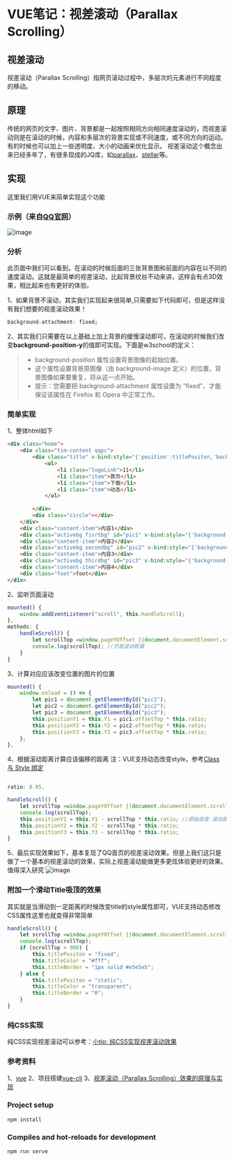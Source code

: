 # VUE笔记：视差滚动（Parallax Scrolling）

## 视差滚动

视差滚动（Parallax Scrolling）指网页滚动过程中，多层次的元素进行不同程度的移动。

## 原理

传统的网页的文字、图片、背景都是一起按照相同方向相同速度滚动的，而视差滚动则是在滚动的时候，内容和多层次的背景实现或不同速度，或不同方向的运动。
有的时候也可以加上一些透明度、大小的动画来优化显示。
视差滚动这个概念出来已经多年了，有很多现成的JQ库，如[parallax](https://github.com/pixelcog/parallax.js)、[stellar](https://github.com/markdalgleish/stellar.js)等。

## 实现

这里我们用VUE来简单实现这个功能

### 示例（来自[QQ官网](https://im.qq.com/)）

![image](https://github.com/leiyun1993/ParallaxScrollingDemo/raw/master/screenshot/1.gif)

### 分析
此页面中我们可以看到，在滚动的时候后面的三张背景图和前面的内容在以不同的速度滚动。这就是最简单的视差滚动，比起背景纹丝不动来讲，这样会有点3D效果，相比起来也有更好的体验。

1、如果背景不滚动，其实我们实现起来很简单,只需要如下代码即可，但是这样没有我们想要的视差滚动效果！
```css
background-attachment: fixed;
```
2、其实我们只需要在以上基础上加上背景的缓慢滚动即可，在滚动的时候我们改变**background-position-y**的值即可实现。下面是w3school的定义：
>* background-position 属性设置背景图像的起始位置。
>* 这个属性设置背景原图像（由 background-image 定义）的位置，背景图像如果要重复，将从这一点开始。
>* 提示：您需要把 background-attachment 属性设置为 "fixed"，才能保证该属性在 Firefox 和 Opera 中正常工作。

### 简单实现

1、整体html如下
```html
<div class="home">
    <div class="tim-content qqpc">
        <div class="title" v-bind:style="{'position':titlePositon,'background-color': titleColor,'border-bottom':titleBorder }">
            <ul>
                <li class="logoLink">11</li>
                <li class="item">首页</li>
                <li class="item">下载</li>
                <li class="item">动态</li>
            </ul>
            
        </div>
        <div class="circle"></div>
    </div>
    <div class="content-item">内容1</div>
    <div class="activebg fisrtbg" id="pic1" v-bind:style="{'background-position-x':positionX,'background-position-y': positionY1+'px' }"></div>
    <div class="content-item">内容2</div>
    <div class="activebg secondbg" id="pic2" v-bind:style="{'background-position-x':positionX,'background-position-y': positionY2+'px' }"></div>
    <div class="content-item">内容3</div>
    <div class="activebg thirdbg" id="pic3" v-bind:style="{'background-position-x':positionX,'background-position-y': positionY3+'px' }"></div>
    <div class="content-item">内容4</div>
    <div class="foot">foot</div>
</div>
```

2、监听页面滚动
```javascript
mounted() {
    window.addEventListener("scroll", this.handleScroll);
},
methods: {
    handleScroll() {
        let scrollTop =window.pageYOffset ||document.documentElement.scrollTop ||document.body.scrollTop;
        console.log(scrollTop); //页面滚动距离
    }
}
```
3、计算对应应该改变位置的图片的位置
```javascript
mounted() {
    window.onload = () => {
        let pic1 = document.getElementById("pic1");
        let pic2 = document.getElementById("pic2");
        let pic3 = document.getElementById("pic3");
        this.positionY1 = this.Y1 = pic1.offsetTop * this.ratio;
        this.positionY2 = this.Y2 = pic2.offsetTop * this.ratio;
        this.positionY3 = this.Y3 = pic3.offsetTop * this.ratio;
    };
},
```
4、根据滚动距离计算应该偏移的距离
注：VUE支持动态改变style，参考[Class 与 Style 绑定](https://cn.vuejs.org/v2/guide/class-and-style.html)
```javascript

ratio: 0.05,

handleScroll() {
    let scrollTop =window.pageYOffset ||document.documentElement.scrollTop ||document.body.scrollTop;
    console.log(scrollTop);
    this.positionY1 = this.Y1 - scrollTop * this.ratio; //原始高度-滚动距离*视差系数
    this.positionY2 = this.Y2 - scrollTop * this.ratio;
    this.positionY3 = this.Y3 - scrollTop * this.ratio;
}
```
5、最后实现效果如下，基本复现了QQ首页的视差滚动效果。但是上我们这只是做了一个基本的视差滚动的效果，实际上视差滚动能做更多更炫体验更好的效果。值得深入研究
![image](https://github.com/leiyun1993/ParallaxScrollingDemo/raw/master/screenshot/2.gif)

### 附加一个滑动Title吸顶的效果

其实就是当滑动到一定距离的时候改变title的style属性即可，VUE支持动态修改CSS属性这里也就变得非常简单
```javascript
handleScroll() {
    let scrollTop =window.pageYOffset ||document.documentElement.scrollTop ||document.body.scrollTop;
    console.log(scrollTop);
    if (scrollTop > 900) {
        this.titlePositon = "fixed";
        this.titleColor = "#fff";
        this.titleBorder = "1px solid #e5e5e5";
    } else {
        this.titlePositon = "static";
        this.titleColor = "transparent";
        this.titleBorder = "0";
    }
}
```
### 纯CSS实现

纯CSS实现视差滚动可以参考：[小tip: 纯CSS实现视差滚动效果](https://www.zhangxinxu.com/wordpress/2015/03/css-only-parallax-effect/)

### 参考资料

1、[vue](https://cn.vuejs.org/)
2、项目搭建[vue-cli](https://cli.vuejs.org/zh/)
3、[视差滚动（Parallax Scrolling）效果的原理与实现](https://www.cnblogs.com/ricesm/p/5045758.html)

### Project setup
```
npm install
```

### Compiles and hot-reloads for development
```
npm run serve
```

